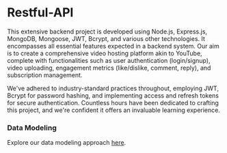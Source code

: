 # Restful-API

This extensive backend project is developed using Node.js, Express.js, MongoDB, Mongoose, JWT, Bcrypt, and various other technologies. It encompasses all essential features expected in a backend system. Our aim is to create a comprehensive video hosting platform akin to YouTube, complete with functionalities such as user authentication (login/signup), video uploading, engagement metrics (like/dislike, comment, reply), and subscription management.

We've adhered to industry-standard practices throughout, employing JWT, Bcrypt for password hashing, and implementing access and refresh tokens for secure authentication. Countless hours have been dedicated to crafting this project, and we're confident it offers an invaluable learning experience.

### Data Modeling

Explore our data modeling approach [here](https://app.eraser.io/workspace/04cKJJFlLoAq3P75tFVu).
